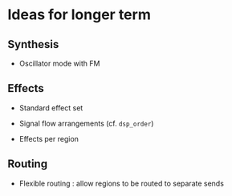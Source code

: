 # Ideas for longer term

## Synthesis

- Oscillator mode with FM

## Effects

- Standard effect set

- Signal flow arrangements
  (cf. `dsp_order`)

- Effects per region

## Routing

- Flexible routing : allow regions to be routed to separate sends

